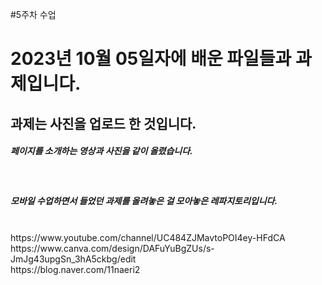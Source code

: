 #5주차 수업
<h1>2023년 10월 05일자에 배운 파일들과 과제입니다. </h1>
<h2>과제는 사진을 업로드 한 것입니다.</h2>
<h5>페이지를 소개하는 영상과 사진을 같이 올렸습니다.</h5><br>
<h5>모바일 수업하면서 들었던 과제를 올려놓은 걸 모아놓은 레파지토리입니다.</h5> <br>
https://www.youtube.com/channel/UC484ZJMavtoPOI4ey-HFdCA <br>
https://www.canva.com/design/DAFuYuBgZUs/s-JmJg43upgSn_3hA5ckbg/edit<br>
https://blog.naver.com/11naeri2
